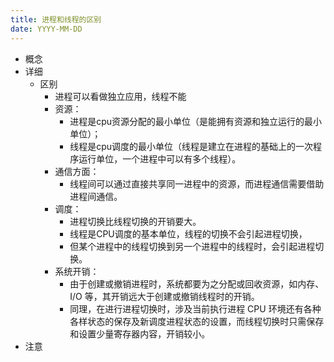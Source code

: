 ```yaml
---
title: 进程和线程的区别
date: YYYY-MM-DD
---
```

- 概念
- 详细
  - 区别
    - 进程可以看做独立应用，线程不能
    - 资源：
      - 进程是cpu资源分配的最小单位（是能拥有资源和独立运行的最小单位）；
      - 线程是cpu调度的最小单位（线程是建立在进程的基础上的一次程序运行单位，一个进程中可以有多个线程）。
    - 通信方面：
      - 线程间可以通过直接共享同一进程中的资源，而进程通信需要借助 进程间通信。
    - 调度：
      - 进程切换比线程切换的开销要大。
      - 线程是CPU调度的基本单位，线程的切换不会引起进程切换，
      - 但某个进程中的线程切换到另一个进程中的线程时，会引起进程切换。
    - 系统开销：
      - 由于创建或撤销进程时，系统都要为之分配或回收资源，如内存、I/O 等，其开销远大于创建或撤销线程时的开销。
      - 同理，在进行进程切换时，涉及当前执行进程 CPU 环境还有各种各样状态的保存及新调度进程状态的设置，而线程切换时只需保存和设置少量寄存器内容，开销较小。
- 注意